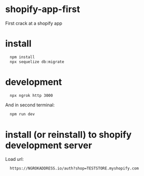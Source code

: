 # shopify-app-first
First crack at a shopify app

# install

```bash
  npm install
  npx sequelize db:migrate
```

# development

```bash
  npx ngrok http 3000
```

And in second terminal:

```bash
  npm run dev
```

# install (or reinstall) to shopify development server

Load url:

```
  https://NGROKADDRESS.io/auth?shop=TESTSTORE.myshopify.com
```
